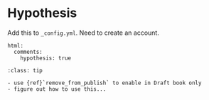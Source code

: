 # Hypothesis

Add this to `_config.yml`. Need to create an account.


```
html:
  comments:
    hypothesis: true
```

```{admonition} Tips
:class: tip

- use {ref}`remove_from_publish` to enable in Draft book only
- figure out how to use this...
```


